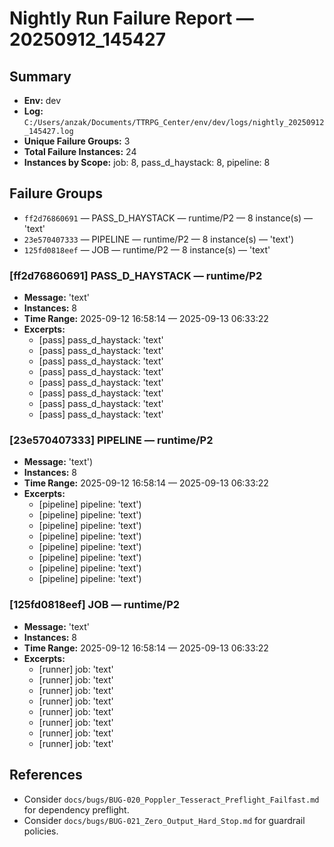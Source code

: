 # Nightly Run Failure Report — 20250912_145427

## Summary
- **Env:** dev
- **Log:** `C:/Users/anzak/Documents/TTRPG_Center/env/dev/logs/nightly_20250912_145427.log`
- **Unique Failure Groups:** 3
- **Total Failure Instances:** 24
- **Instances by Scope:** job: 8, pass_d_haystack: 8, pipeline: 8

## Failure Groups
- `ff2d76860691` — PASS_D_HAYSTACK — runtime/P2 — 8 instance(s) — 'text'
- `23e570407333` — PIPELINE — runtime/P2 — 8 instance(s) — 'text')
- `125fd0818eef` — JOB — runtime/P2 — 8 instance(s) — 'text'

### [ff2d76860691] PASS_D_HAYSTACK — runtime/P2
- **Message:** 'text'
- **Instances:** 8
- **Time Range:** 2025-09-12 16:58:14 — 2025-09-13 06:33:22
- **Excerpts:**
  - [pass] pass_d_haystack: 'text'
  - [pass] pass_d_haystack: 'text'
  - [pass] pass_d_haystack: 'text'
  - [pass] pass_d_haystack: 'text'
  - [pass] pass_d_haystack: 'text'
  - [pass] pass_d_haystack: 'text'
  - [pass] pass_d_haystack: 'text'
  - [pass] pass_d_haystack: 'text'

### [23e570407333] PIPELINE — runtime/P2
- **Message:** 'text')
- **Instances:** 8
- **Time Range:** 2025-09-12 16:58:14 — 2025-09-13 06:33:22
- **Excerpts:**
  - [pipeline] pipeline: 'text')
  - [pipeline] pipeline: 'text')
  - [pipeline] pipeline: 'text')
  - [pipeline] pipeline: 'text')
  - [pipeline] pipeline: 'text')
  - [pipeline] pipeline: 'text')
  - [pipeline] pipeline: 'text')
  - [pipeline] pipeline: 'text')

### [125fd0818eef] JOB — runtime/P2
- **Message:** 'text'
- **Instances:** 8
- **Time Range:** 2025-09-12 16:58:14 — 2025-09-13 06:33:22
- **Excerpts:**
  - [runner] job: 'text'
  - [runner] job: 'text'
  - [runner] job: 'text'
  - [runner] job: 'text'
  - [runner] job: 'text'
  - [runner] job: 'text'
  - [runner] job: 'text'
  - [runner] job: 'text'

## References
- Consider `docs/bugs/BUG-020_Poppler_Tesseract_Preflight_Failfast.md` for dependency preflight.
- Consider `docs/bugs/BUG-021_Zero_Output_Hard_Stop.md` for guardrail policies.
